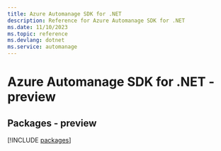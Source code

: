 ```yaml
---
title: Azure Automanage SDK for .NET
description: Reference for Azure Automanage SDK for .NET
ms.date: 11/10/2023
ms.topic: reference
ms.devlang: dotnet
ms.service: automanage
---
```

# Azure Automanage SDK for .NET - preview
## Packages - preview
[!INCLUDE [packages](automanage-index.md)]
